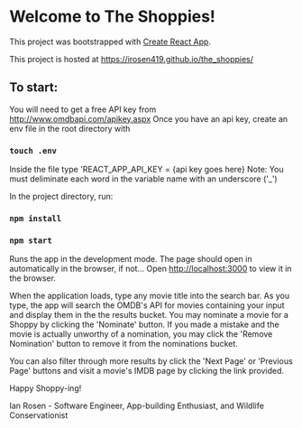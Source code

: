 # Welcome to The Shoppies!

This project was bootstrapped with [Create React App](https://github.com/facebook/create-react-app).

This project is hosted at https://irosen419.github.io/the_shoppies/

## To start:

You will need to get a free API key from http://www.omdbapi.com/apikey.aspx
Once you have an api key, create an env file in the root directory with

### `touch .env`

Inside the file type 'REACT_APP_API_KEY = {api key goes here}
Note: You must deliminate each word in the variable name with an underscore ('_')

In the project directory, run: 

### `npm install`

### `npm start`

Runs the app in the development mode.
The page should open in automatically in the browser, if not...
Open [http://localhost:3000](http://localhost:3000) to view it in the browser.

When the application loads, type any movie title into the search bar.
As you type, the app will search the OMDB's API for movies containing your input and display them in the the results bucket.
You may nominate a movie for a Shoppy by clicking the 'Nominate' button.
If you made a mistake and the movie is actually unworthy of a nomination, you may click the 'Remove Nomination' button to remove it from the nominations bucket.

You can also filter through more results by click the 'Next Page' or 'Previous Page' buttons and visit a movie's IMDB page by clicking the link provided.

Happy Shoppy-ing!

Ian Rosen - Software Engineer, App-building Enthusiast, and Wildlife Conservationist
